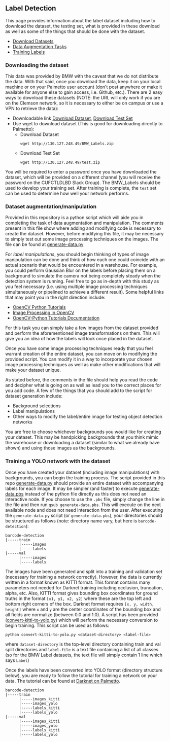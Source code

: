 ## Label Detection

This page provides information about the label dataset including how to download the dataset, the testing set, what is provided in these download as well as some of the things that should be done with the dataset.

  * <a href="#download">Download Datasets</a>
  * <a href="#augmentation">Data Augmentation Tasks</a>
  * <a href="#training">Training Labels</a>

<a name="download" />

### Downloading the dataset

This data was provided by BMW with the caveat that we do not distribute the data.  With that said, once you download the data, keep it on your local machine or on your Palmetto user account (don't post anywhere or make it available for anyone else to gain access, i.e. Github, etc.).  There are 2 easy ways to download these datasets (NOTE: the URL will only work if you are on the Clemson network, so it is necessary to either be on campus or use a VPN to retrieve the data):
  * Downloadable link <a href="http://130.127.248.49/BMW_Labels.zip">Download Dataset</a>, <a href="http://130.127.248.49/test.zip">Download Test Set</a>
  * Use wget to download dataset (This is good for downloading directly to Palmetto):
    * Download Dataset
      ```
      wget http://130.127.248.49/BMW_Labels.zip
      ```
    * Download Test Set
      ```
      wget http://130.127.248.49/test.zip
      ```

You will be required to enter a password once you have downloaded the dataset, which will be provided on a different channel (you will receive the password on the CUFCTLDLBD Slack Group).  The BMW_Labels should be used to develop your training set.  After training is complete, the `test` set can be used to determine how well your network performs.

<a name="augmentation" />

### Dataset augmentation/manipulation

Provided in this repository is a python script which will aide you in completing the task of data augmentation and manipulation.  The comments present in this file show where adding and modifying code is necessary to create the dataset.  However, before modifying this file, it may be necessary to simply test out some image processing techniques on the images.  The file can be found at [generate-data.py](https://github.com/CUFCTL/DLBD/blob/master/scripts/generate-data.py)

For *label manipulations*, you should begin thinking of types of image manipulation can be done and think of how each one could coincide with an actual scenario that would be encountered in a warehouse.  For example, you could perform Gaussian Blur on the labels before placing them on a background to simulate the camera not being completely steady when the detection system is running.  Feel free to go as in-depth with this study as you feel necessary (i.e. using multiple image processing techniques simultaneously or pipelined to achieve a different result).  Some helpful links that may point you in the right direction include:
  * <a href="http://docs.opencv.org/3.0-beta/doc/py_tutorials/py_tutorials.html">OpenCV Python Tutorials</a>
  * <a href="http://docs.opencv.org/3.0-beta/doc/py_tutorials/py_imgproc/py_table_of_contents_imgproc/py_table_of_contents_imgproc.html#py-table-of-content-imgproc">Image Processing in OpenCV</a>
  * <a href="https://media.readthedocs.org/pdf/opencv-python-tutroals/latest/opencv-python-tutroals.pdf">OpenCV-Python Tutorials Documentation</a>

For this task you can simply take a few images from the dataset provided and perform the aforementioned image transformations on them.  This will give you an idea of how the labels will look once placed in the dataset.

Once you have some image processing techniques ready that you feel warrant creation of the entire dataset, you can move on to modifying the provided script.  You can modify it in a way to incorporate your chosen image processing techniques as well as make other modifications that will make your dataset unique.

As stated before, the comments in the file should help you read the code and decipher what is going on as well as lead you to the correct places for you add code.  A few of the things that you should add to the script for dataset generation include:
  * Background selections
  * Label manipulations
  * Other ways to modify the label/entire image for testing object detection networks

You are free to choose whichever backgrounds you would like for creating your dataset.  This may be handpicking backgrounds that you think mimic the warehouse or downloading a dataset (similar to what we already have shown) and using those images as the backgrounds.

<a name="training" />

### Training a YOLO network with the dataset

Once you have created your dataset (including image manipulations) with backgrounds, you can begin the training process.  The script provided in this repo [generate-data.py](https://github.com/CUFCTL/DLBD/blob/master/scripts/generate-data.py) should provide an entire dataset with accompanying labels for each image.  It may be simpler (and faster) to execute [generate-data.pbs](https://github.com/CUFCTL/DLBD/blob/master/scripts/generate-data.pbs) instead of the python file directly as this does not need an interactive node.  If you choose to use the `.pbs` file, simply change the <path to generate-data.py script> line in the file and then run `qsub generate-data.pbs`.  This will execute on the next available node and does not need interaction from the user.  After executing the `generate-data.py` script (or `generate-data.pbs`), your directories should be structured as follows (note: directory name vary, but here is `barcode-detection`):

```
barcode-detection
|-----train
      |-----images
      |-----labels
|-----val
      |-----images
      |-----labels
```

The images have been generated and split into a training and validation set (necessary for training a network correctly).  However, the data is currently written in a format known as KITTI format.  This format contains many parameters not needed for Darknet training including occlusion, truncation, alpha, etc.  Also, KITTI format gives bounding box coordinates for ground truths in the format `[x1, y1, x2, y2]` where these are the top left and bottom right corners of the box.  Darknet format requires `[x, y, width, height]` where `x` and `y` are the center coordinates of the bounding box and all fields are normalize (between 0.0 and 1.0).  A script has been provided ([convert-kitti-to-yolo.py](https://github.com/CUFCTL/DLBD/blob/master/scripts/convert-kitti-to-yolo.py)) which will perform the necessary conversion to begin training.  This script can be used as follows:
```
python convert-kitti-to-yolo.py <dataset-directory> <label-file>
```
where `dataset-directory` is the top-level directory containing train and val split directories and `label-file` is a text file containing a list of all classes (so for the BMW Label datasets, the text file will simply contain 1 line which says `Label`)

Once the labels have been converted into YOLO format (directory structure below), you are ready to follow the tutorial for training a network on your data.  The tutorial can be found at [Darknet on Palmetto](Darknet-on-Palmetto#training-custom).

```
barcode-detection
|-----train
      |-----images_kitti
      |-----images_yolo
      |-----labels_kitti
      |-----labels_yolo
|-----val
      |-----images_kitti
      |-----images_yolo
      |-----labels_kitti
      |-----labels_yolo
```
